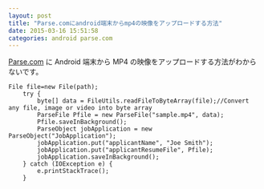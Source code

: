 ```yaml
---
layout: post
title: "Parse.comにandroid端末からmp4の映像をアップロードする方法"
date: 2015-03-16 15:51:58
categories: android parse.com
---
```

<p><a href="https://parse.com/" rel="nofollow">Parse.com</a> に Android 端末から MP4 の映像をアップロードする方法がわからないです。</p>

<pre><code>File file=new File(path);
    try {
        byte[] data = FileUtils.readFileToByteArray(file);//Convert any file, image or video into byte array
        ParseFile Pfile = new ParseFile("sample.mp4", data);
        Pfile.saveInBackground();
        ParseObject jobApplication = new ParseObject("JobApplication");
        jobApplication.put("applicantName", "Joe Smith");
        jobApplication.put("applicantResumeFile", Pfile);
        jobApplication.saveInBackground();
    } catch (IOException e) {
        e.printStackTrace();
    }
</code></pre>
